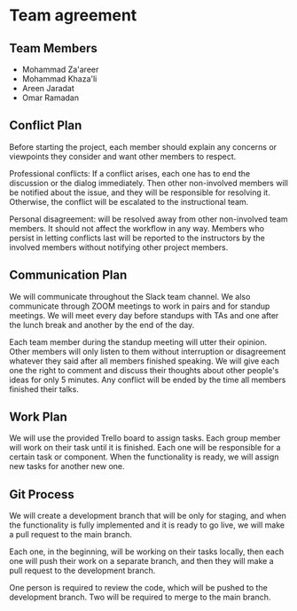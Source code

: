# Team agreement

## Team Members

* Mohammad Za'areer
* Mohammad Khaza'li
* Areen Jaradat
* Omar Ramadan

## Conflict Plan

Before starting the project, each member should explain any concerns or viewpoints they consider and want other members to respect.

Professional conflicts: If a conflict arises, each one has to end the discussion or the dialog immediately. Then other non-involved members will be notified about the issue, and they will be responsible for resolving it. Otherwise, the conflict will be escalated to the instructional team.

Personal disagreement: will be resolved away from other non-involved team members. It should not affect the workflow in any way. Members who persist in letting conflicts last will be reported to the instructors by the involved members without notifying other project members.

## Communication Plan

We will communicate throughout the Slack team channel. We also communicate through ZOOM meetings to work in pairs and for standup meetings. We will meet every day before standups with TAs and one after the lunch break and another by the end of the day.

Each team member during the standup meeting will utter their opinion. Other members will only listen to them without interruption or disagreement whatever they said after all members finished speaking. We will give each one the right to comment and discuss their thoughts about other people's ideas for only 5 minutes. Any conflict will be ended by the time all members finished their talks.

## Work Plan

We will use the provided Trello board to assign tasks. Each group member will work on their task until it is finished. Each one will be responsible for a certain task or component. When the functionality is ready, we will assign new tasks for another new one.

## Git Process

We will create a development branch that will be only for staging, and when the functionality is fully implemented and it is ready to go live, we will make a pull request to the main branch.

Each one, in the beginning, will be working on their tasks locally, then each one will push their work on a separate branch, and then they will make a pull request to the development branch.

One person is required to review the code, which will be pushed to the development branch. Two will be required to merge to the main branch.
